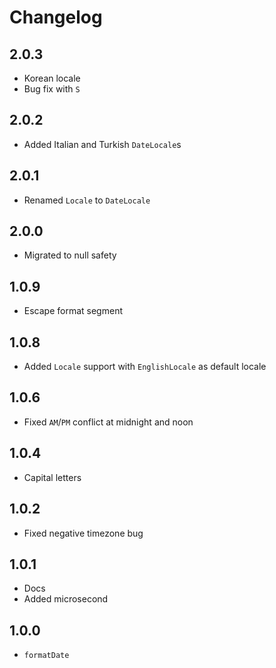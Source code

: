 # Changelog

## 2.0.3

+ Korean locale
+ Bug fix with `S`

## 2.0.2

+ Added Italian and Turkish `DateLocale`s

## 2.0.1

+ Renamed `Locale` to `DateLocale`

## 2.0.0

+ Migrated to null safety

## 1.0.9

+ Escape format segment

## 1.0.8

- Added `Locale` support with `EnglishLocale` as default locale

## 1.0.6

+ Fixed `AM`/`PM` conflict at midnight and noon

## 1.0.4

+ Capital letters

## 1.0.2

+ Fixed negative timezone bug

## 1.0.1

+ Docs
+ Added microsecond

## 1.0.0

+ `formatDate`
